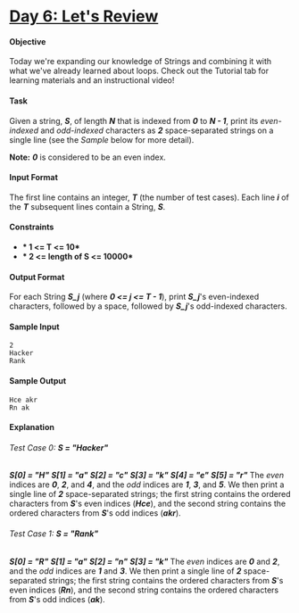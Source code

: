 # [Day 6: Let's Review](https://www.hackerrank.com/challenges/30-review-loop)

#### Objective
Today we're expanding our knowledge of Strings and combining it with what we've already learned about loops. Check out the Tutorial tab for learning materials and an instructional video!

#### Task
Given a string, __*S*__, of length __*N*__ that is indexed from __*0*__ to __*N - 1*__, print its *even-indexed* and *odd-indexed* characters as __*2*__ space-separated strings on a single line (see the *Sample* below for more detail).

__Note:__ __*0*__ is considered to be an even index.

#### Input Format
The first line contains an integer, __*T*__ (the number of test cases).
Each line __*i*__ of the __*T*__ subsequent lines contain a String, __*S*__.

#### Constraints
* __* 1 <= T <= 10*__
* __* 2 <= length of S <= 10000*__

#### Output Format
For each String __*S_j*__ (where __*0 <= j <= T - 1*__), print __*S_j*__'s even-indexed characters, followed by a space, followed by __*S_j*__'s odd-indexed characters.

#### Sample Input
```
2
Hacker
Rank
```

#### Sample Output
```
Hce akr
Rn ak
```

#### Explanation

###### Test Case 0:  __*S = "Hacker"*__
__*S[0] = "H"*__
__*S[1] = "a"*__
__*S[2] = "c"*__
__*S[3] = "k"*__
__*S[4] = "e"*__
__*S[5] = "r"*__
The *even* indices are __*0*__, __*2*__, and __*4*__, and the *odd* indices are __*1*__, __*3*__, and __*5*__. We then print a single line of __*2*__ space-separated strings; the first string contains the ordered characters from __*S*__'s even indices (__*Hce*__), and the second string contains the ordered characters from __*S*__'s odd indices (__*akr*__).

###### Test Case 1: __*S = "Rank"*__  
__*S[0] = "R"*__
__*S[1] = "a"*__
__*S[2] = "n"*__
__*S[3] = "k"*__
The *even* indices are __*0*__ and __*2*__, and the *odd* indices are __*1*__ and __*3*__. We then print a single line of __*2*__ space-separated strings; the first string contains the ordered characters from __*S*__'s even indices (__*Rn*__), and the second string contains the ordered characters from __*S*__'s odd indices (__*ak*__).
